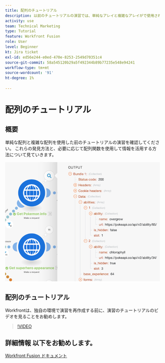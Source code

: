 ```yaml
---
title: 配列のチュートリアル
description: 以前のチュートリアルの演習では、単純なアレイと複雑なアレイがで使用されていました。 [!DNL Adobe Workfront Fusion].
activity: use
team: Technical Marketing
type: Tutorial
feature: Workfront Fusion
role: User
level: Beginner
kt: Jira ticket
exl-id: ed56e244-e0ed-470e-8253-2549d70351c4
source-git-commit: 58a545120b29a5f492344b89b77235e548e94241
workflow-type: tm+mt
source-wordcount: '91'
ht-degree: 1%

---
```


# 配列のチュートリアル

## 概要

単純な配列と複雑な配列を使用した前のチュートリアルの演習を確認してください。 これらの発見方法と、必要に応じて配列関数を使用して情報を活用する方法について見ていきます。

![Fusion シナリオのイメージ](assets/final-functional-bits-and-bobs-1.png)

## 配列のチュートリアル

Workfrontは、独自の環境で演習を再作成する前に、演習のチュートリアルのビデオを見ることをお勧めします。

>[!VIDEO](https://video.tv.adobe.com/v/335299/?quality=12)


## 詳細情報 以下をお勧めします。

[Workfront Fusion ドキュメント](https://experienceleague.adobe.com/docs/workfront/using/adobe-workfront-fusion/workfront-fusion-2.html?lang=en)
